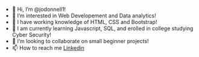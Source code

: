 - 👋 Hi, I’m @jodonnell1!
- 👀 I’m interested in Web Developement and Data analytics!
- 🌱 I have working knowledge of HTML, CSS and Bootstrap!
- 🌱 I am currently learning Javascript, SQL, and erolled in college studying Cyber Security!
- 💞️ I’m looking to collaborate on small beginner projects!
- 📫 How to reach me [Linkedin](https://www.linkedin.com/in/jon-o-donnell-b7814723a/)


